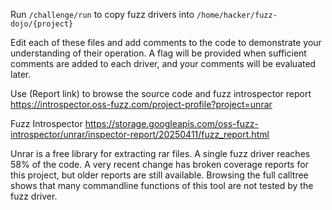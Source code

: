 Run `/challenge/run` to copy fuzz drivers into `/home/hacker/fuzz-dojo/{project}`

Edit each of these files and add comments to the code to demonstrate your understanding of their operation. A flag will be provided when sufficient comments are added to each driver, and your comments will be evaluated later.

Use (Report link) to browse the source code and fuzz introspector report https://introspector.oss-fuzz.com/project-profile?project=unrar

Fuzz Introspector
https://storage.googleapis.com/oss-fuzz-introspector/unrar/inspector-report/20250411/fuzz_report.html

Unrar is a free library for extracting rar files.  A single fuzz driver reaches 58% of the code.  A very recent change has broken coverage reports for this project, but older reports are still available.  Browsing the full calltree shows that many commandline functions of this tool are not tested by the fuzz driver.

